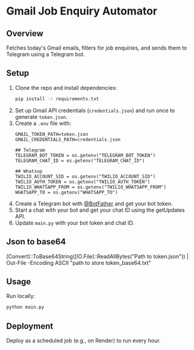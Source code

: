 # Gmail Job Enquiry Automator

## Overview
Fetches today's Gmail emails, filters for job enquiries, and sends them to Telegram using a Telegram bot.

## Setup
1. Clone the repo and install dependencies:
   ```bash
   pip install -r requirements.txt
   ```
2. Set up Gmail API credentials (`credentials.json`) and run once to generate `token.json`.
3. Create a `.env` file with:
   ```env
   GMAIL_TOKEN_PATH=token.json
   GMAIL_CREDENTIALS_PATH=credentials.json

   ## Telegram
   TELEGRAM_BOT_TOKEN = os.getenv("TELEGRAM_BOT_TOKEN")
   TELEGRAM_CHAT_ID = os.getenv("TELEGRAM_CHAT_ID")

   ## Whatsup
   TWILIO_ACCOUNT_SID = os.getenv("TWILIO_ACCOUNT_SID")
   TWILIO_AUTH_TOKEN = os.getenv("TWILIO_AUTH_TOKEN")
   TWILIO_WHATSAPP_FROM = os.getenv("TWILIO_WHATSAPP_FROM")
   WHATSAPP_TO = os.getenv("WHATSAPP_TO") 
   ```
3. Create a Telegram bot with [@BotFather](https://t.me/botfather) and get your bot token.
4. Start a chat with your bot and get your chat ID using the getUpdates API.
5. Update `main.py` with your bot token and chat ID.


## Json to base64
[Convert]::ToBase64String([IO.File]::ReadAllBytes("Path to token.json")) | Out-File -Encoding ASCII "path to store token_base64.txt"               

## Usage
Run locally:
```bash
python main.py
```

## Deployment

Deploy as a scheduled job (e.g., on Render) to run every hour. 

